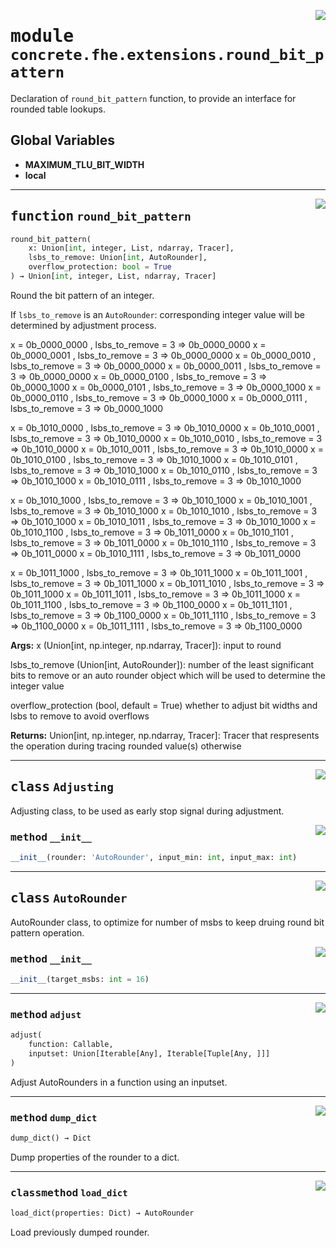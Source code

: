 <!-- markdownlint-disable -->

<a href="../../../../concrete-ml/.venv/lib/python3.9/site-packages/concrete/fhe/extensions/round_bit_pattern.py#L0"><img align="right" style="float:right;" src="https://img.shields.io/badge/-source-cccccc?style=flat-square"></a>

# <kbd>module</kbd> `concrete.fhe.extensions.round_bit_pattern`
Declaration of `round_bit_pattern` function, to provide an interface for rounded table lookups. 

**Global Variables**
---------------
- **MAXIMUM_TLU_BIT_WIDTH**
- **local**

---

<a href="../../../../concrete-ml/.venv/lib/python3.9/site-packages/concrete/fhe/extensions/round_bit_pattern.py#L157"><img align="right" style="float:right;" src="https://img.shields.io/badge/-source-cccccc?style=flat-square"></a>

## <kbd>function</kbd> `round_bit_pattern`

```python
round_bit_pattern(
    x: Union[int, integer, List, ndarray, Tracer],
    lsbs_to_remove: Union[int, AutoRounder],
    overflow_protection: bool = True
) → Union[int, integer, List, ndarray, Tracer]
```

Round the bit pattern of an integer. 

If `lsbs_to_remove` is an `AutoRounder`:  corresponding integer value will be determined by adjustment process. 

x = 0b_0000_0000 , lsbs_to_remove = 3 => 0b_0000_0000 x = 0b_0000_0001 , lsbs_to_remove = 3 => 0b_0000_0000 x = 0b_0000_0010 , lsbs_to_remove = 3 => 0b_0000_0000 x = 0b_0000_0011 , lsbs_to_remove = 3 => 0b_0000_0000 x = 0b_0000_0100 , lsbs_to_remove = 3 => 0b_0000_1000 x = 0b_0000_0101 , lsbs_to_remove = 3 => 0b_0000_1000 x = 0b_0000_0110 , lsbs_to_remove = 3 => 0b_0000_1000 x = 0b_0000_0111 , lsbs_to_remove = 3 => 0b_0000_1000 

x = 0b_1010_0000 , lsbs_to_remove = 3 => 0b_1010_0000 x = 0b_1010_0001 , lsbs_to_remove = 3 => 0b_1010_0000 x = 0b_1010_0010 , lsbs_to_remove = 3 => 0b_1010_0000 x = 0b_1010_0011 , lsbs_to_remove = 3 => 0b_1010_0000 x = 0b_1010_0100 , lsbs_to_remove = 3 => 0b_1010_1000 x = 0b_1010_0101 , lsbs_to_remove = 3 => 0b_1010_1000 x = 0b_1010_0110 , lsbs_to_remove = 3 => 0b_1010_1000 x = 0b_1010_0111 , lsbs_to_remove = 3 => 0b_1010_1000 

x = 0b_1010_1000 , lsbs_to_remove = 3 => 0b_1010_1000 x = 0b_1010_1001 , lsbs_to_remove = 3 => 0b_1010_1000 x = 0b_1010_1010 , lsbs_to_remove = 3 => 0b_1010_1000 x = 0b_1010_1011 , lsbs_to_remove = 3 => 0b_1010_1000 x = 0b_1010_1100 , lsbs_to_remove = 3 => 0b_1011_0000 x = 0b_1010_1101 , lsbs_to_remove = 3 => 0b_1011_0000 x = 0b_1010_1110 , lsbs_to_remove = 3 => 0b_1011_0000 x = 0b_1010_1111 , lsbs_to_remove = 3 => 0b_1011_0000 

x = 0b_1011_1000 , lsbs_to_remove = 3 => 0b_1011_1000 x = 0b_1011_1001 , lsbs_to_remove = 3 => 0b_1011_1000 x = 0b_1011_1010 , lsbs_to_remove = 3 => 0b_1011_1000 x = 0b_1011_1011 , lsbs_to_remove = 3 => 0b_1011_1000 x = 0b_1011_1100 , lsbs_to_remove = 3 => 0b_1100_0000 x = 0b_1011_1101 , lsbs_to_remove = 3 => 0b_1100_0000 x = 0b_1011_1110 , lsbs_to_remove = 3 => 0b_1100_0000 x = 0b_1011_1111 , lsbs_to_remove = 3 => 0b_1100_0000 



**Args:**
  x (Union[int, np.integer, np.ndarray, Tracer]):  input to round 

 lsbs_to_remove (Union[int, AutoRounder]):  number of the least significant bits to remove  or an auto rounder object which will be used to determine the integer value 

 overflow_protection (bool, default = True)  whether to adjust bit widths and lsbs to remove to avoid overflows 



**Returns:**
  Union[int, np.integer, np.ndarray, Tracer]:  Tracer that respresents the operation during tracing  rounded value(s) otherwise 


---

<a href="../../../../concrete-ml/.venv/lib/python3.9/site-packages/concrete/fhe/extensions/round_bit_pattern.py#L24"><img align="right" style="float:right;" src="https://img.shields.io/badge/-source-cccccc?style=flat-square"></a>

## <kbd>class</kbd> `Adjusting`
Adjusting class, to be used as early stop signal during adjustment. 

<a href="../../../../concrete-ml/.venv/lib/python3.9/site-packages/concrete/fhe/extensions/round_bit_pattern.py#L33"><img align="right" style="float:right;" src="https://img.shields.io/badge/-source-cccccc?style=flat-square"></a>

### <kbd>method</kbd> `__init__`

```python
__init__(rounder: 'AutoRounder', input_min: int, input_max: int)
```









---

<a href="../../../../concrete-ml/.venv/lib/python3.9/site-packages/concrete/fhe/extensions/round_bit_pattern.py#L40"><img align="right" style="float:right;" src="https://img.shields.io/badge/-source-cccccc?style=flat-square"></a>

## <kbd>class</kbd> `AutoRounder`
AutoRounder class, to optimize for number of msbs to keep druing round bit pattern operation. 

<a href="../../../../concrete-ml/.venv/lib/python3.9/site-packages/concrete/fhe/extensions/round_bit_pattern.py#L53"><img align="right" style="float:right;" src="https://img.shields.io/badge/-source-cccccc?style=flat-square"></a>

### <kbd>method</kbd> `__init__`

```python
__init__(target_msbs: int = 16)
```








---

<a href="../../../../concrete-ml/.venv/lib/python3.9/site-packages/concrete/fhe/extensions/round_bit_pattern.py#L71"><img align="right" style="float:right;" src="https://img.shields.io/badge/-source-cccccc?style=flat-square"></a>

### <kbd>method</kbd> `adjust`

```python
adjust(
    function: Callable,
    inputset: Union[Iterable[Any], Iterable[Tuple[Any, ]]]
)
```

Adjust AutoRounders in a function using an inputset. 

---

<a href="../../../../concrete-ml/.venv/lib/python3.9/site-packages/concrete/fhe/extensions/round_bit_pattern.py#L126"><img align="right" style="float:right;" src="https://img.shields.io/badge/-source-cccccc?style=flat-square"></a>

### <kbd>method</kbd> `dump_dict`

```python
dump_dict() → Dict
```

Dump properties of the rounder to a dict. 

---

<a href="../../../../concrete-ml/.venv/lib/python3.9/site-packages/concrete/fhe/extensions/round_bit_pattern.py#L140"><img align="right" style="float:right;" src="https://img.shields.io/badge/-source-cccccc?style=flat-square"></a>

### <kbd>classmethod</kbd> `load_dict`

```python
load_dict(properties: Dict) → AutoRounder
```

Load previously dumped rounder. 


